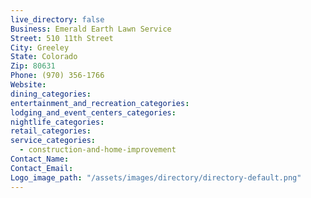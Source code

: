 ```yaml
---
live_directory: false
Business: Emerald Earth Lawn Service
Street: 510 11th Street
City: Greeley
State: Colorado
Zip: 80631
Phone: (970) 356-1766
Website:
dining_categories:
entertainment_and_recreation_categories:
lodging_and_event_centers_categories:
nightlife_categories:
retail_categories:
service_categories:
  - construction-and-home-improvement
Contact_Name:
Contact_Email:
Logo_image_path: "/assets/images/directory/directory-default.png"
---
```



